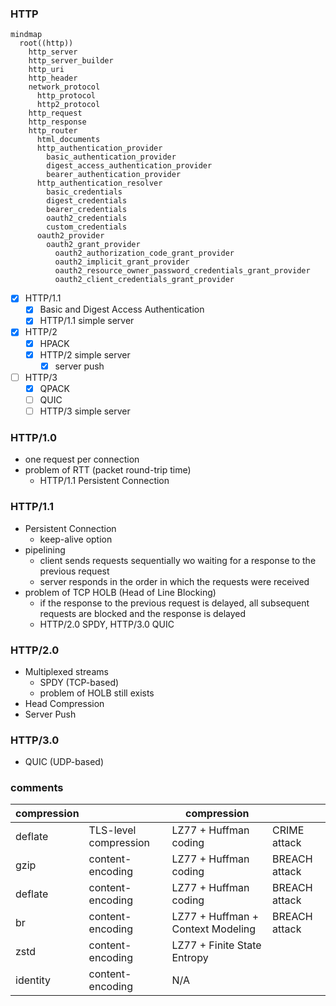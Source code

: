 ### HTTP

```mermaid
mindmap
  root((http))
    http_server
    http_server_builder
    http_uri
    http_header
    network_protocol
      http_protocol
      http2_protocol
    http_request
    http_response
    http_router
      html_documents
      http_authentication_provider
        basic_authentication_provider
        digest_access_authentication_provider
        bearer_authentication_provider
      http_authentication_resolver
        basic_credentials
        digest_credentials
        bearer_credentials
        oauth2_credentials
        custom_credentials
      oauth2_provider
        oauth2_grant_provider
          oauth2_authorization_code_grant_provider
          oauth2_implicit_grant_provider
          oauth2_resource_owner_password_credentials_grant_provider
          oauth2_client_credentials_grant_provider
```

- [x] HTTP/1.1
  - [x] Basic and Digest Access Authentication
  - [x] HTTP/1.1 simple server
- [x] HTTP/2
  - [x] HPACK
  - [x] HTTP/2 simple server
    - [x] server push
- [ ] HTTP/3
  - [x] QPACK
  - [ ] QUIC
  - [ ] HTTP/3 simple server

### HTTP/1.0
  - one request per connection
  - problem of RTT (packet round-trip time)
    - HTTP/1.1 Persistent Connection

### HTTP/1.1
  - Persistent Connection
    - keep-alive option
  - pipelining
    - client sends requests sequentially wo waiting for a response to the previous request
    - server responds in the order in which the requests were received
  - problem of TCP HOLB (Head of Line Blocking)
    - if the response to the previous request is delayed, all subsequent requests are blocked and the response is delayed
    - HTTP/2.0 SPDY, HTTP/3.0 QUIC

### HTTP/2.0
  - Multiplexed streams
    - SPDY (TCP-based)
    - problem of HOLB still exists
  - Head Compression
  - Server Push

### HTTP/3.0
  - QUIC (UDP-based)

### comments

| compression      |                       | compression                        |               |
| --               | --                    | --                                 | --            |
| deflate          | TLS-level compression | LZ77 + Huffman coding              | CRIME attack  |
| gzip             | content-encoding      | LZ77 + Huffman coding              | BREACH attack |
| deflate          | content-encoding      | LZ77 + Huffman coding              | BREACH attack |
| br               | content-encoding      | LZ77 + Huffman + Context Modeling  | BREACH attack |
| zstd             | content-encoding      | LZ77 + Finite State Entropy        |               |
| identity         | content-encoding      | N/A                                |               |
